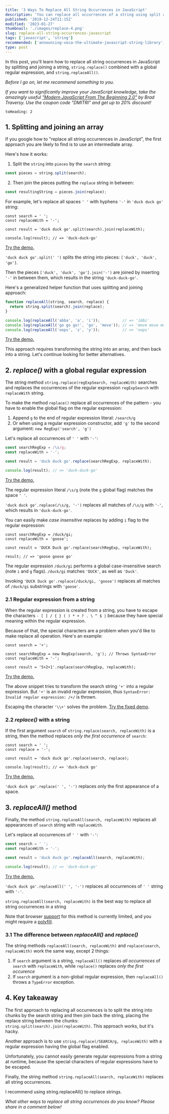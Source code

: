 ```yaml
---
title: '3 Ways To Replace All String Occurrences in JavaScript'
description: 'You can replace all occurrences of a string using split and join approach, replace() with a regular expression and the new replaceAll() string method.'
published: '2019-12-24T11:15Z'
modified: '2023-01-27'
thumbnail: './images/replace-4.png'
slug: replace-all-string-occurrences-javascript
tags: ['javascript', 'string']
recommended: ['announcing-voca-the-ultimate-javascript-string-library', 'what-every-javascript-developer-should-know-about-unicode']
type: post
---
```


In this post, you'll learn how to replace all string occurrences in JavaScript by splitting and joining a string, `string.replace()` combined with a global regular expression, and `string.replaceAll()`.  

*Before I go on, let me recommend something to you.* 

*If you want to significantly improve your JavaScript knowledge, take the  amazingly useful ["Modern JavaScript From The Beginning 2.0"](https://www.traversymedia.com/a/2147528886/FqXWyazh) by Brad Traversy. Use the coupon code "DMITRI" and get up to 20% discount!*

```toc
toHeading: 2
```

## 1. Splitting and joining an array

If you google how to "replace all string occurrences in JavaScript", the first approach you are likely to find is to use an intermediate array.  

Here's how it works:

1) Split the `string` into `pieces` by the `search` string: 

```javascript
const pieces = string.split(search);
```

2) Then join the pieces putting the `replace` string in between: 

```javascript
const resultingString = pieces.join(replace);
```

For example, let's replace all spaces `' '` with hyphens `'-'` in `'duck duck go'` string:

```javascript{3}
const search = ' ';
const replaceWith = '-';

const result = 'duck duck go'.split(search).join(replaceWith);

console.log(result); // => 'duck-duck-go'
```
[Try the demo.](https://jsfiddle.net/dmitri_pavlutin/0cbfjwhz/)

`'duck duck go'.split(' ')` splits the string into pieces: `['duck', 'duck', 'go']`.  

Then the pieces  `['duck', 'duck', 'go'].join('-')` are joined by inserting `'-'` in between them, which results in the string `'duck-duck-go'`.  

Here's a generalized helper function that uses splitting and joining approach:

```javascript
function replaceAll(string, search, replace) {
  return string.split(search).join(replace);
}

console.log(replaceAll('abba', 'a', 'i'));          // => 'ibbi'
console.log(replaceAll('go go go!', 'go', 'move')); // => 'move move move!'
console.log(replaceAll('oops', 'z', 'y'));          // => 'oops'
```

[Try the demo.](https://jsfiddle.net/dmitri_pavlutin/rf3bnz2y/)

This approach requires transforming the string into an array, and then back into a string. Let's continue looking for better alternatives.  

## 2. *replace()* with a global regular expression

The string method `string.replace(regExpSearch, replaceWith)` searches and replaces the occurrences of the regular expression `regExpSearch` with `replaceWith` string.  

To make the method `replace()` replace all occurrences of the pattern - you have to enable the global flag on the regular expression:

1) Append `g` to the end of regular expression literal: `/search/g`
2) Or when using a regular expression constructor, add `'g'` to the second argument: `new RegExp('search', 'g')`  

Let's replace all occurrences of `' '` with `'-'`:

```javascript
const searchRegExp = /\s/g;
const replaceWith = '-';

const result = 'duck duck go'.replace(searchRegExp, replaceWith);

console.log(result); // => 'duck-duck-go'
```

[Try the demo.](https://jsfiddle.net/dmitri_pavlutin/479oarmj/)

The regular expression literal `/\s/g` (note the `g` global flag) matches the space `' '`.  

`'duck duck go'.replace(/\s/g, '-')` replaces all matches of `/\s/g` with `'-'`, which results in `'duck-duck-go'`.  

You can easily make *case insensitive* replaces by adding `i` flag to the regular expression:

```javascript{0}
const searchRegExp = /duck/gi;
const replaceWith = 'goose';

const result = 'DUCK Duck go'.replace(searchRegExp, replaceWith);

result; // => 'goose goose go'
```

The regular expression `/duck/gi` performs a global case-insensitive search (note `i` and `g` flags). `/duck/gi` matches `'DUCK'`, as well as `'Duck'`.  

Invoking `'DUCK Duck go'.replace(/duck/gi, 'goose')` replaces all matches of `/duck/gi` substrings with `'goose'`.  

### 2.1 Regular expression from a string

When the regular expression is created from a string, you have to escape the characters `- [ ] / { } ( ) * + ? . \ ^ $ |` because they have special meaning within the regular expression.  

Because of that, the special characters are a problem when you'd like to make replace all operation. Here's an example:

```javascript{2}
const search = '+';

const searchRegExp = new RegExp(search, 'g'); // Throws SyntaxError
const replaceWith = '-';

const result = '5+2+1'.replace(searchRegExp, replaceWith);
```
[Try the demo.](https://jsfiddle.net/dmitri_pavlutin/32wrdafe/)

The above snippet tries to transform the search string `'+'` into a regular expression. But `'+'` is an invalid regular expression, thus `SyntaxError: Invalid regular expression: /+/` is thrown.  

Escaping the character `'\\+'` solves the problem. [Try the fixed demo](https://jsfiddle.net/dmitri_pavlutin/32wrdafe/2/).

### 2.2 *replace()* with a string

If the first argument `search` of `string.replace(search, replaceWith)` is a string, then the method replaces *only the first occurrence* of `search`:  

```javascript{0}
const search = ' ';
const replace = '-';

const result = 'duck duck go'.replace(search, replace);

console.log(result); // => 'duck-duck go'
```
[Try the demo.](https://jsfiddle.net/dmitri_pavlutin/L7qutvmg/)

`'duck duck go'.replace(' ', '-')` replaces only the first appearance of a space.  

## 3. *replaceAll()* method

Finally, the method `string.replaceAll(search, replaceWith)` replaces all appearances of `search` string with `replaceWith`.  

Let's replace all occurrences of `' '` with `'-'`:

```javascript
const search = ' ';
const replaceWith = '-';

const result = 'duck duck go'.replaceAll(search, replaceWith);

console.log(result); // => 'duck-duck-go'
```

[Try the demo.](https://jsfiddle.net/dmitri_pavlutin/m5e603so/)

`'duck duck go'.replaceAll(' ', '-')` replaces all occurrences of `' '` string with `'-'`.  

`string.replaceAll(search, replaceWith)` is the best way to replace all string occurrences in a string 

Note that browser [support](https://caniuse.com/#search=replaceAll) for this method is currently limited, and you might require a [polyfill](https://github.com/es-shims/String.prototype.replaceAll).  

### 3.1 The difference between *replaceAll()* and *replace()*

The string methods `replaceAll(search, replaceWith)` and `replace(search, replaceWith)` work the same way, except 2 things:

1) If `search` argument is a string, `replaceAll()` replaces *all occurrences* of `search` with `replaceWith`, while `replace()` replaces *only the first occurence*  
2) If `search` argument is a non-global regular expression, then `replaceAll()` throws a `TypeError` exception.  

## 4. Key takeaway

The first approach to replacing all occurrences is to split the string into chunks by the search string and then join back the string, placing the replace string between the chunks: `string.split(search).join(replaceWith)`. This approach works, but it's hacky.

Another approach is to use `string.replace(/SEARCH/g, replaceWith)` with a regular expression having the global flag enabled. 

Unfortunately, you cannot easily generate regular expressions from a string at runtime, because the special characters of regular expressions have to be escaped.   

Finally, the string method `string.replaceAll(search, replaceWith)` replaces all string occurrences. 

I recommend using string.replaceAll() to replace strings.  

*What other ways to replace all string occurrences do you know? Please share in a comment below!*
